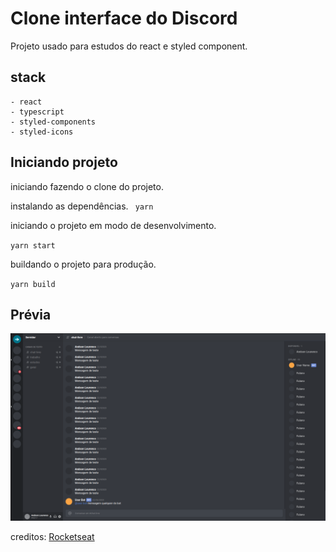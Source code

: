 # Clone interface do Discord

Projeto usado para estudos do react e styled component.


## stack 

```
- react
- typescript
- styled-components
- styled-icons
```

## Iniciando projeto

iniciando fazendo o clone do projeto. 

instalando as dependências.
`` yarn``

iniciando o projeto em modo de desenvolvimento.

`` yarn start ``

buildando o projeto para produção.

`` yarn build ``

## Prévia

![alt text](src/assets/project.png "Logo Title Text 1")


creditos: <a href="https://www.youtube.com/watch?v=x4FdZd2-_uU&t=2446s">Rocketseat</a>